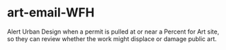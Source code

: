 # art-email-WFH
Alert Urban Design when a permit is pulled at or near a Percent for Art site, so they can review whether the work might displace or damage public art.
